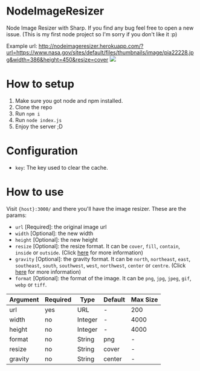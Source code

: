 # NodeImageResizer
Node Image Resizer with Sharp. If you find any bug feel free to open a new issue. (This is my first node project so I'm sorry if you don't like it :p)

Example url: http://nodeimageresizer.herokuapp.com/?url=https://www.nasa.gov/sites/default/files/thumbnails/image/pia22228.jpg&width=386&height=450&resize=cover
![](http://nodeimageresizer.herokuapp.com/?url=https://www.nasa.gov/sites/default/files/thumbnails/image/pia22228.jpg&width=386&height=450&resize=cover)

# How to setup
1. Make sure you got node and npm installed.
2. Clone the repo
3. Run `npm i`
4. Run `node index.js`
5. Enjoy the server ;D

# Configuration
- `key`: The key used to clear the cache.

# How to use
Visit `{host}:3000/` and there you'll have the image resizer. These are the params:
- `url` [Required]: the original image url
- `width` [Optional]: the new width
- `height` [Optional]: the new height
- `resize` [Optional]: the resize format. It can be `cover`, `fill`, `contain`, `inside` or `outside`. (Click [here](https://sharp.pixelplumbing.com/api-resize#resize) for more information)
- `gravity` [Optional]: the gravity format. It can be `north`, `northeast`, `east`, `southeast`, `south`, `southwest`, `west`, `northwest`, `center` or `centre`. (Click [here](https://sharp.pixelplumbing.com/api-resize#resize) for more information)
- `format` [Optional]: the format of the image. It can be `png`, `jpg`, `jpeg`, `gif`, `webp` or `tiff`.

| Argument | Required | Type    | Default | Max Size |
|----------|----------|---------|---------|----------|
| url      | yes      | URL     | -       | 200      |
| width    | no       | Integer | -       | 4000     |
| height   | no       | Integer | -       | 4000     |
| format   | no       | String  | png     | -        |
| resize   | no       | String  | cover   | -        |
| gravity  | no       | String  | center  | -        |
